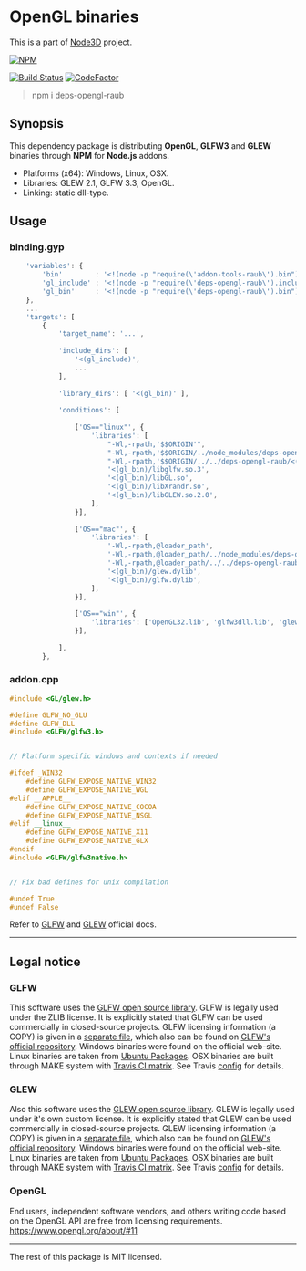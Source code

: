 # OpenGL binaries

This is a part of [Node3D](https://github.com/node-3d) project.

[![NPM](https://nodei.co/npm/deps-opengl-raub.png?compact=true)](https://www.npmjs.com/package/deps-opengl-raub)

[![Build Status](https://api.travis-ci.com/node-3d/deps-opengl-raub.svg?branch=master)](https://travis-ci.com/node-3d/deps-opengl-raub)
[![CodeFactor](https://www.codefactor.io/repository/github/node-3d/deps-opengl-raub/badge)](https://www.codefactor.io/repository/github/node-3d/deps-opengl-raub)

> npm i deps-opengl-raub


## Synopsis

This dependency package is distributing **OpenGL**, **GLFW3** and **GLEW**
binaries through **NPM** for **Node.js** addons.

* Platforms (x64): Windows, Linux, OSX.
* Libraries: GLEW 2.1, GLFW 3.3, OpenGL.
* Linking: static dll-type.

## Usage

### binding.gyp

```javascript
	'variables': {
		'bin'        : '<!(node -p "require(\'addon-tools-raub\').bin")',
		'gl_include' : '<!(node -p "require(\'deps-opengl-raub\').include")',
		'gl_bin'     : '<!(node -p "require(\'deps-opengl-raub\').bin")',
	},
	...
	'targets': [
		{
			'target_name': '...',
			
			'include_dirs': [
				'<(gl_include)',
				...
			],
			
			'library_dirs': [ '<(gl_bin)' ],
			
			'conditions': [
				
				['OS=="linux"', {
					'libraries': [
						"-Wl,-rpath,'$$ORIGIN'",
						"-Wl,-rpath,'$$ORIGIN/../node_modules/deps-opengl-raub/<(bin)'",
						"-Wl,-rpath,'$$ORIGIN/../../deps-opengl-raub/<(bin)'",
						'<(gl_bin)/libglfw.so.3',
						'<(gl_bin)/libGL.so',
						'<(gl_bin)/libXrandr.so',
						'<(gl_bin)/libGLEW.so.2.0',
					],
				}],
				
				['OS=="mac"', {
					'libraries': [
						'-Wl,-rpath,@loader_path',
						'-Wl,-rpath,@loader_path/../node_modules/deps-opengl-raub/<(bin)',
						'-Wl,-rpath,@loader_path/../../deps-opengl-raub/<(bin)',
						'<(gl_bin)/glew.dylib',
						'<(gl_bin)/glfw.dylib',
					],
				}],
				
				['OS=="win"', {
					'libraries': ['OpenGL32.lib', 'glfw3dll.lib', 'glew32.lib'],
				}],
				
			],
		},
```


### addon.cpp

```cpp
#include <GL/glew.h>

#define GLFW_NO_GLU
#define GLFW_DLL
#include <GLFW/glfw3.h>


// Platform specific windows and contexts if needed

#ifdef _WIN32
	#define GLFW_EXPOSE_NATIVE_WIN32
	#define GLFW_EXPOSE_NATIVE_WGL
#elif __APPLE__
	#define GLFW_EXPOSE_NATIVE_COCOA
	#define GLFW_EXPOSE_NATIVE_NSGL
#elif __linux__
	#define GLFW_EXPOSE_NATIVE_X11
	#define GLFW_EXPOSE_NATIVE_GLX
#endif
#include <GLFW/glfw3native.h>


// Fix bad defines for unix compilation

#undef True
#undef False
```

Refer to [GLFW](https://www.glfw.org/documentation.html) and
[GLEW](http://glew.sourceforge.net/basic.html) official docs.


---

## Legal notice

### GLFW

This software uses the [GLFW open source library](http://www.glfw.org/index.html).
GLFW is legally used under the ZLIB license.
It is explicitly stated that GLFW can be used commercially in closed-source projects.
GLFW licensing information (a COPY) is given in a [separate file](/GLFW_ZLIB),
which also can be found on
[GLFW's official repository](https://github.com/glfw/glfw/blob/master/LICENSE.md).
Windows binaries were found on the official web-site.
Linux binaries are taken from
[Ubuntu Packages](https://packages.ubuntu.com/cosmic/libglfw3).
OSX binaries are built through MAKE system with
[Travis CI matrix](https://travis-ci.com/node-3d/deps-opengl-raub).
See Travis [config](https://github.com/node-3d/deps-opengl-raub/blob/master/.travis.yml)
for details.


### GLEW

Also this software uses the [GLEW open source library](http://glew.sourceforge.net/).
GLEW is legally used under it's own custom license.
It is explicitly stated that GLEW can be used commercially in closed-source projects.
GLEW licensing information (a COPY) is given in a [separate file](/GLEW_LICENSE),
which also can be found on
[GLEW's official repository](https://raw.githubusercontent.com/nigels-com/glew/master/LICENSE.txt).
Windows binaries were found on the official web-site.
Linux binaries are taken from
[Ubuntu Packages](https://packages.ubuntu.com/cosmic/libglew2.0).
OSX binaries are built through MAKE system with
[Travis CI matrix](https://travis-ci.com/node-3d/deps-opengl-raub).
See Travis [config](https://github.com/node-3d/deps-opengl-raub/blob/master/.travis.yml)
for details.


### OpenGL

End users, independent software vendors, and others writing code based on the OpenGL API
are free from licensing requirements. https://www.opengl.org/about/#11


---

The rest of this package is MIT licensed.
